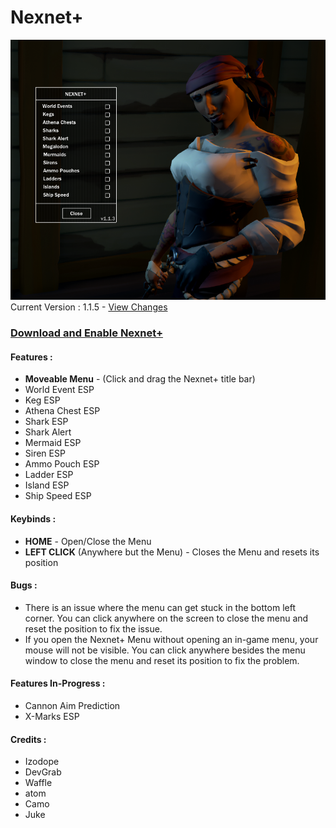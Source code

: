 # Nexnet+ 

![alt text](https://github.com/Izoee/NexnetPlus/blob/main/NexnetPlusDisplay.png?raw=true)  
Current Version : 1.1.5 - [View Changes](https://github.com/Izoee/NexnetPlus/blob/main/changelog.md)
### [Download and Enable Nexnet+](https://github.com/Izoee/NexnetPlus/blob/main/EnableNexnetPlus.md)

#### Features :
- **Moveable Menu** - (Click and drag the Nexnet+ title bar)
- World Event ESP
- Keg ESP
- Athena Chest ESP
- Shark ESP
- Shark Alert
- Mermaid ESP
- Siren ESP
- Ammo Pouch ESP
- Ladder ESP
- Island ESP
- Ship Speed ESP

#### Keybinds :
- **HOME** - Open/Close the Menu  
- **LEFT CLICK** (Anywhere but the Menu) - Closes the Menu and resets its position  

#### Bugs :  
- There is an issue where the menu can get stuck in the bottom left corner. You can click anywhere on the screen to close the menu and reset the position to fix the issue. 
- If you open the Nexnet+ Menu without opening an in-game menu, your mouse will not be visible. You can click anywhere besides the menu window to close the menu and reset its position to fix the problem.  
#### Features In-Progress :
  - Cannon Aim Prediction
  - X-Marks ESP
#### Credits :
  - Izodope
  - DevGrab
  - Waffle
  - atom
  - Camo
  - Juke
